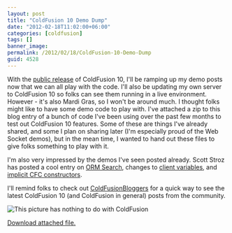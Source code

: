 ```yaml
---
layout: post
title: "ColdFusion 10 Demo Dump"
date: "2012-02-18T11:02:00+06:00"
categories: [coldfusion]
tags: []
banner_image: 
permalink: /2012/02/18/ColdFusion-10-Demo-Dump
guid: 4528
---
```


With the <a href="http://labs.adobe.com/technologies/coldfusion10/">public release</a> of ColdFusion 10, I'll be ramping up my demo posts now that we can all play with the code. I'll also be updating my own server to ColdFusion 10 so folks can see them running in a live environment. However - it's also Mardi Gras, so I won't be around much. I thought folks might like to have some demo code to play with. I've attached a zip to this blog entry of a bunch of code I've been using over the past few months to test out ColdFusion 10 features. Some of these are things I've already shared, and some I plan on sharing later (I'm especially proud of the Web Socket demos), but in the mean time, I wanted to hand out these files to give folks something to play with it. 

I'm also very impressed by the demos I've seen posted already. Scott Stroz has posted a cool entry on <a href="http://www.boyzoid.com/blog/index.cfm/2012/2/17/ColdFusion-10--ORM-Search">ORM Search</a>, changes to <a href="http://www.boyzoid.com/blog/index.cfm/2012/2/17/ColdFusion-10--Client-Variable-Storage">client variables</a>, and <a href="http://www.boyzoid.com/blog/index.cfm/2012/2/18/ColdFusion-10--Implicit-CFC-Constructor">implicit CFC constructors</a>. 

I'll remind folks to check out <a href="http://www.coldfusionbloggers.org/">ColdFusionBloggers</a> for a quick way to see the latest ColdFusion 10 (and ColdFusion in general) posts from the community.


<img src="https://static.raymondcamden.com/images/IMAG0950.jpg" title="This picture has nothing to do with ColdFusion" /><p><a href='enclosures/C{% raw %}%3A%{% endraw %}5Chosts{% raw %}%5C2012%{% endraw %}2Eraymondcamden{% raw %}%2Ecom%{% endraw %}5Cenclosures{% raw %}%2Fforzeus%{% endraw %}2Ezip'>Download attached file.</a></p>